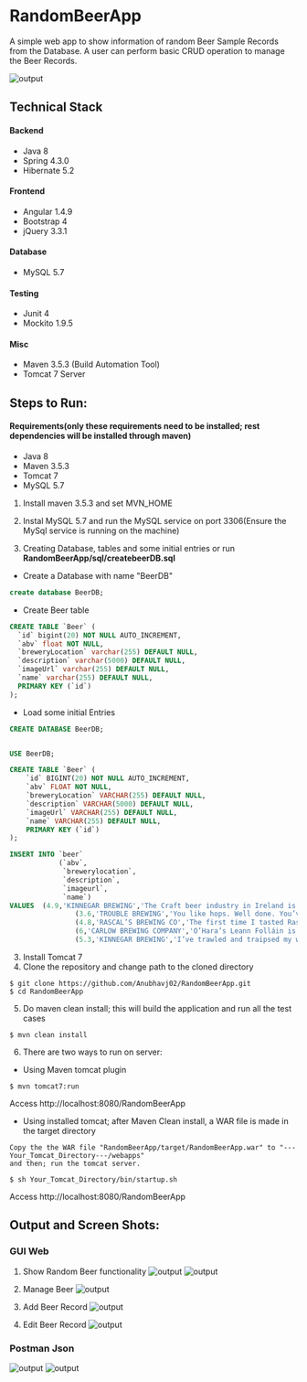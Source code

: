 # RandomBeerApp

A simple web app to show information of random Beer Sample Records from the Database. A user can perform basic CRUD operation to manage the Beer Records.

![output](https://github.com/Anubhavj02/RandomBeerApp/blob/master/output/output1.png)

## Technical Stack
#### Backend
* Java 8
* Spring 4.3.0
* Hibernate 5.2
#### Frontend
* Angular 1.4.9
* Bootstrap 4
* jQuery 3.3.1
#### Database
* MySQL 5.7
#### Testing
* Junit 4
* Mockito 1.9.5
#### Misc
* Maven 3.5.3 (Build Automation Tool)
* Tomcat 7 Server

## Steps to Run:
#### Requirements(only these requirements need to be installed; rest dependencies will be installed through maven)
* Java 8
* Maven 3.5.3
* Tomcat 7
* MySQL 5.7

1. Install maven 3.5.3 and set MVN_HOME
2. Instal MySQL 5.7 and run the MySQL service on port 3306(Ensure the MySql service is running on the machine)

3. Creating Database, tables and some initial entries or run **RandomBeerApp/sql/createbeerDB.sql**
* Create a Database with name "BeerDB"
```sql
create database BeerDB;
```
* Create Beer table
```sql
CREATE TABLE `Beer` (
  `id` bigint(20) NOT NULL AUTO_INCREMENT,
  `abv` float NOT NULL,
  `breweryLocation` varchar(255) DEFAULT NULL,
  `description` varchar(5000) DEFAULT NULL,
  `imageUrl` varchar(255) DEFAULT NULL,
  `name` varchar(255) DEFAULT NULL,
  PRIMARY KEY (`id`)
);
```
* Load some initial Entries
```sql
CREATE DATABASE BeerDB;


USE BeerDB;

CREATE TABLE `Beer` (
    `id` BIGINT(20) NOT NULL AUTO_INCREMENT,
    `abv` FLOAT NOT NULL,
    `breweryLocation` VARCHAR(255) DEFAULT NULL,
    `description` VARCHAR(5000) DEFAULT NULL,
    `imageUrl` VARCHAR(255) DEFAULT NULL,
    `name` VARCHAR(255) DEFAULT NULL,
    PRIMARY KEY (`id`)
);

INSERT INTO `beer` 
            (`abv`, 
             `brewerylocation`, 
             `description`, 
             `imageurl`, 
             `name`) 
VALUES  (4.9,'KINNEGAR BREWING','The Craft beer industry in Ireland is booming and there are so many new beers arriving on the scene every week! For me to recommend an Irish beer you must try for 2015 I’m going straight into my personal favourite bank!','http://www.belgiansmaak.com/wp-content/gallery/irish-beers-2015/dynamic/Devils-Backbone.jpg-nggid041004-ngg0dyn-0x0x100-00f0w010c010r110f110r010t010.jpg','DEVIL’S BACKBONE'),
				(3.6,'TROUBLE BREWING','You like hops. Well done. You’ve earned your licence to drink craft beer. But if you’re serious about the little green fellas you don’t want any malt or yeast getting in the way. And this is where Graffiti steps in: all the fresh citrus burst of the New World varieties at just 3.6% ABV. You can look at it as a healthy alternative to the high alcohol heavy hitters of Irish craft beer, or you can take the lesson that an expert brewer knows how to make the best use of the ingredients to hand. Graffiti is a rare vision of how brilliant Irish beer can be.','http://www.belgiansmaak.com/wp-content/gallery/irish-beers-2015/dynamic/Graffiti_Tap.jpg-nggid041010-ngg0dyn-0x0x100-00f0w010c010r110f110r010t010.jpg','GRAFFITI'),
				(4.8,'RASCAL’S BREWING CO','The first time I tasted Rascal’s Ginger Porter was on a hot August day at The Big Grill festival; not necessarily when you want to get your hands on a dark beer but I fell in love with Emma Devlin and Cathal O’Donoghue’s take on tradition with the first sip.','http://www.belgiansmaak.com/wp-content/gallery/irish-beers-2015/dynamic/Ginger-Porter-Rascals.jpg-nggid041008-ngg0dyn-0x0x100-00f0w010c010r110f110r010t010.jpg','GINGER PORTER'),
				(6,'CARLOW BREWING COMPANY','O’Hara’s Leann Folláin is possibly the best example of an extra stout brewed in Ireland. The words themselves, ‘Leann Folláin’ are simply the Irish for ‘Wholesome Stout’. This 6% ABV beauty takes a typical dry Irish stout and bumps it up a notch. Expect masses of chocolate and a little milky coffee. The alcohol is well hidden but adds a warming effect towards the end. Whenever I’m asked what my favourite beer is, or the best beer in the world, I can’t answer but respond with Leann Folláin as being the beer I would happily drink for the rest of my life, if I had to pick just one.','http://www.belgiansmaak.com/wp-content/gallery/irish-beers-2015/dynamic/oharas-leann-follain.jpg-nggid041014-ngg0dyn-0x0x100-00f0w010c010r110f110r010t010.jpg','O’HARA’S LEANN FOLLÁIN'),
				(5.3,'KINNEGAR BREWING','I’ve trawled and traipsed my way through many of the beers in, I think, pretty much every Irish brewery over the last year and I could have picked about a dozen for this. The one I have gone for is a perennial favourite both in the bottle and on tap. When it was unavailable for a few months a while back I genuinely missed having it to hand. It’s the Scraggy Bay IPA. If I have a favourite type of beer it’s the IPA and Scraggy Bay is at the very, very top of the pile in Ireland when it comes to that.','http://www.belgiansmaak.com/wp-content/gallery/irish-beers-2015/dynamic/Scraggy-Bay.jpg-nggid041022-ngg0dyn-0x0x100-00f0w010c010r110f110r010t010.jpg','SCRAGGY BAY');

```
3. Install Tomcat 7
4. Clone the repository and change path to the cloned directory
  ```shell
  $ git clone https://github.com/Anubhavj02/RandomBeerApp.git
  $ cd RandomBeerApp
  ```
5. Do maven clean install; this will build the application and run all the test cases
  ```shell
  $ mvn clean install
  ```
6. There are two ways to run on server:
  * Using Maven tomcat plugin
  ```shell
  $ mvn tomcat7:run
  ```
  Access http://localhost:8080/RandomBeerApp
  * Using installed tomcat; after Maven Clean install, a WAR file is made in the target directory
  ```
  Copy the the WAR file "RandomBeerApp/target/RandomBeerApp.war" to "---Your_Tomcat_Directory---/webapps"
  and then; run the tomcat server.
  ```
  ```shell
  $ sh Your_Tomcat_Directory/bin/startup.sh
  ```
  Access http://localhost:8080/RandomBeerApp
  
 ## Output and Screen Shots:
 ### GUI Web
 1. Show Random Beer functionality
 ![output](https://github.com/Anubhavj02/RandomBeerApp/blob/master/output/output6.png)
 ![output](https://github.com/Anubhavj02/RandomBeerApp/blob/master/output/output5.gif)
 
 2. Manage Beer
 ![output](https://github.com/Anubhavj02/RandomBeerApp/blob/master/output/output2.png)
 
 3. Add Beer Record
 ![output](https://github.com/Anubhavj02/RandomBeerApp/blob/master/output/output3.png)
 
 4. Edit Beer Record
  ![output](https://github.com/Anubhavj02/RandomBeerApp/blob/master/output/output4.png)
  
  ### Postman Json
  ![output](https://github.com/Anubhavj02/RandomBeerApp/blob/master/output/output7.png)
  ![output](https://github.com/Anubhavj02/RandomBeerApp/blob/master/output/output8.png)
  
 
 



